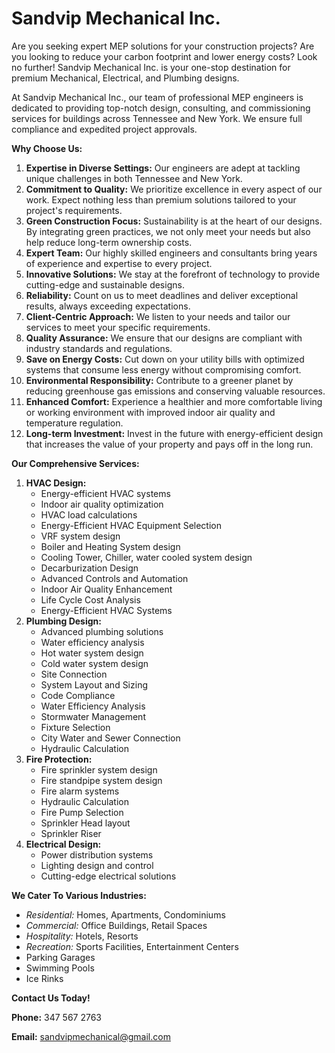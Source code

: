 # Sandvip Mechanical Inc.

Are you seeking expert MEP solutions for your construction projects? Are you looking to reduce your carbon footprint and lower energy costs? Look no further! Sandvip Mechanical Inc. is your one-stop destination for premium Mechanical, Electrical, and Plumbing designs.

At Sandvip Mechanical Inc., our team of professional MEP engineers is dedicated to providing top-notch design, consulting, and commissioning services for buildings across Tennessee and New York. We ensure full compliance and expedited project approvals.

**Why Choose Us:**
1.	**Expertise in Diverse Settings:** Our engineers are adept at tackling unique challenges in both Tennessee and New York. 
2.	**Commitment to Quality:** We prioritize excellence in every aspect of our work. Expect nothing less than premium solutions tailored to your project's requirements.
3.	**Green Construction Focus:** Sustainability is at the heart of our designs. By integrating green practices, we not only meet your needs but also help reduce long-term ownership costs.
4.	**Expert Team:** Our highly skilled engineers and consultants bring years of experience and expertise to every project.
5.	**Innovative Solutions:** We stay at the forefront of technology to provide cutting-edge and sustainable designs.
6.	**Reliability:** Count on us to meet deadlines and deliver exceptional results, always exceeding expectations.
7.	**Client-Centric Approach:** We listen to your needs and tailor our services to meet your specific requirements.
8.	**Quality Assurance:** We ensure that our designs are compliant with industry standards and regulations.
9.	**Save on Energy Costs:** Cut down on your utility bills with optimized systems that consume less energy without compromising comfort.
10.	**Environmental Responsibility:** Contribute to a greener planet by reducing greenhouse gas emissions and conserving valuable resources.
11.	**Enhanced Comfort:** Experience a healthier and more comfortable living or working environment with improved indoor air quality and temperature regulation.
12.	**Long-term Investment:** Invest in the future with energy-efficient design that increases the value of your property and pays off in the long run.


**Our Comprehensive Services:**
1.	**HVAC Design:**
    - Energy-efficient HVAC systems
    - Indoor air quality optimization
    - HVAC load calculations
    - Energy-Efficient HVAC Equipment Selection
    - VRF system design
    - Boiler and Heating System design
    - Cooling Tower, Chiller, water cooled system design
    - Decarburization Design
    - Advanced Controls and Automation
    - Indoor Air Quality Enhancement
    - Life Cycle Cost Analysis
    - Energy-Efficient HVAC Systems
2.  **Plumbing Design:**
    - Advanced plumbing solutions
    - Water efficiency analysis
    - Hot water system design
    - Cold water system design
    - Site Connection
    - System Layout and Sizing
    - Code Compliance
    - Water Efficiency Analysis
    - Stormwater Management
    - Fixture Selection
    - City Water and Sewer Connection
    - Hydraulic Calculation
3.  **Fire Protection:**
    - Fire sprinkler system design
    - Fire standpipe system design
    - Fire alarm systems
    - Hydraulic Calculation
    - Fire Pump Selection
    - Sprinkler Head layout
    - Sprinkler Riser
4. **Electrical Design:**
    - Power distribution systems
    - Lighting design and control
    - Cutting-edge electrical solutions


**We Cater To Various Industries:**
- *Residential:* Homes, Apartments, Condominiums
- *Commercial:* Office Buildings, Retail Spaces
- *Hospitality:* Hotels, Resorts
- *Recreation:* Sports Facilities, Entertainment Centers
- Parking Garages 
- Swimming Pools
- Ice Rinks 

**Contact Us Today!**


**Phone:** 347 567 2763


**Email:** sandvipmechanical@gmail.com
